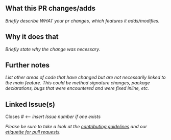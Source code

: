 ## What this PR changes/adds

_Briefly describe WHAT your pr changes, which features it adds/modifies._

## Why it does that

_Briefly state why the change was necessary._

## Further notes

_List other areas of code that have changed but are not necessarily linked to the main feature. This could be method
signature changes, package declarations, bugs that were encountered and were fixed inline, etc._

## Linked Issue(s)

Closes # <-- _insert Issue number if one exists_

_Please be sure to take a look at the [contributing guidelines](https://github.com/eclipse-edc/Connector/blob/main/CONTRIBUTING.md#submit-a-pull-request) and our [etiquette for pull requests](https://github.com/eclipse-edc/Connector/blob/main/pr_etiquette.md)._

